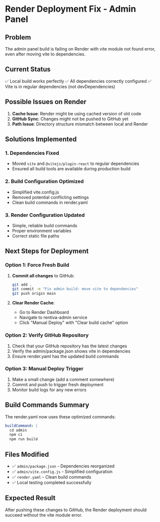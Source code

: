 # Render Deployment Fix - Admin Panel

## Problem
The admin panel build is failing on Render with vite module not found error, even after moving vite to dependencies.

## Current Status
✅ Local build works perfectly
✅ All dependencies correctly configured
✅ Vite is in regular dependencies (not devDependencies)

## Possible Issues on Render
1. **Cache Issue**: Render might be using cached version of old code
2. **GitHub Sync**: Changes might not be pushed to GitHub yet
3. **Path Issue**: Directory structure mismatch between local and Render

## Solutions Implemented

### 1. Dependencies Fixed
- Moved `vite` and `@vitejs/plugin-react` to regular dependencies
- Ensured all build tools are available during production build

### 2. Build Configuration Optimized
- Simplified vite.config.js
- Removed potential conflicting settings
- Clean build commands in render.yaml

### 3. Render Configuration Updated
- Simple, reliable build commands
- Proper environment variables
- Correct static file paths

## Next Steps for Deployment

### Option 1: Force Fresh Build
1. **Commit all changes** to GitHub:
   ```bash
   git add .
   git commit -m "Fix admin build: move vite to dependencies"
   git push origin main
   ```

2. **Clear Render Cache**: 
   - Go to Render Dashboard
   - Navigate to rentiva-admin service
   - Click "Manual Deploy" with "Clear build cache" option

### Option 2: Verify GitHub Repository
1. Check that your GitHub repository has the latest changes
2. Verify the admin/package.json shows vite in dependencies
3. Ensure render.yaml has the updated build commands

### Option 3: Manual Deploy Trigger
1. Make a small change (add a comment somewhere)
2. Commit and push to trigger fresh deployment
3. Monitor build logs for any new errors

## Build Commands Summary
The render.yaml now uses these optimized commands:
```yaml
buildCommand: |
  cd admin
  npm ci
  npm run build
```

## Files Modified
- ✅ `admin/package.json` - Dependencies reorganized
- ✅ `admin/vite.config.js` - Simplified configuration  
- ✅ `render.yaml` - Clean build commands
- ✅ Local testing completed successfully

## Expected Result
After pushing these changes to GitHub, the Render deployment should succeed without the vite module error.
